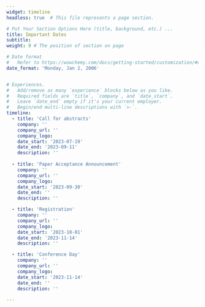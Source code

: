 ```yaml
---
widget: timeline
headless: true  # This file represents a page section.

# Put Your Section Options Here (title, background, etc.) ...
title: Important Dates
subtitle:
weight: 9 # The position of section on page

# Date format
#   Refer to https://wowchemy.com/docs/getting-started/customization/#date-format
date_format: 'Monday, Jan 2, 2006'


# Experiences.
#   Add/remove as many `experience` blocks below as you like.
#   Required fields are `title`, `company`, and `date_start`.
#   Leave `date_end` empty if it's your current employer.
#   Begin/end multi-line descriptions with `>-`.
timeline:
  - title: 'Call for abstracts'
    company: ''
    company_url: ''
    company_logo:
    date_start: '2023-07-19'
    date_end: '2023-09-11' 
    description: ''
                
  - title: 'Paper Acceptance Announcement'
    company: ''
    company_url: ''
    company_logo:
    date_start: '2023-09-30'
    date_end: ''
    description: ''

  - title: 'Registration'
    company: ''
    company_url: ''
    company_logo:
    date_start: '2023-10-01' 
    date_end: '2023-11-14' 
    description: ''

  - title: 'Conference Day'
    company: ''
    company_url: ''
    company_logo:
    date_start: '2023-11-14' 
    date_end: ''
    description: ''
    
--- 
```

